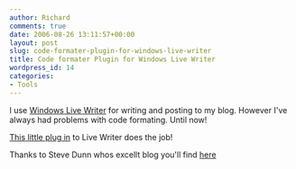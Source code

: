 ```yaml
---
author: Richard
comments: true
date: 2006-08-26 13:11:57+00:00
layout: post
slug: code-formater-plugin-for-windows-live-writer
title: Code formater Plugin for Windows Live Writer
wordpress_id: 14
categories:
- Tools
---
```


I use [Windows Live Writer](http://windowslivewriter.spaces.live.com/) for writing and posting to my blog. However I've always had problems with code formating. Until now!

[This little plug in](http://http://www.codeplex.com/Wiki/View.aspx?ProjectName=WlwCodeFormatter) to Live Writer does the job!

Thanks to Steve Dunn whos excellt blog you'll find [here](http://stevedunns.blogspot.com/)
